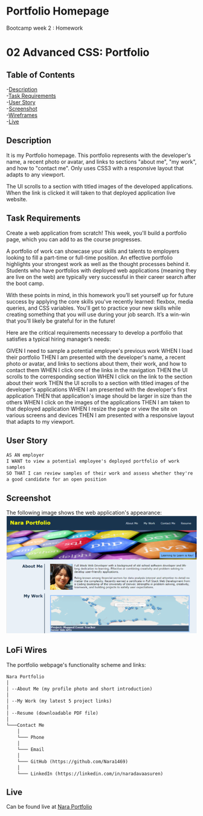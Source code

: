 # Portfolio Homepage
Bootcamp week 2 : Homework

# 02 Advanced CSS: Portfolio

## Table of Contents
-[Description](#description)<br>
-[Task Requirements](#task-requirements)<br>
-[User Story](#user-story)<br>
-[Screenshot](#screenshot)<br>
-[Wireframes](#lofi-wires)<br>
-[Live](#live)

## Description

It is my Portfolio homepage. This portfolio represents with the developer's name, a recent photo or avatar, and links to sections "about me", "my work", and how to "contact me". Only uses CSS3 with a responsive layout that adapts to any viewport.

The UI scrolls to a section with titled images of the developed applications. When the link is clicked it will taken to that deployed application live website. 

## Task Requirements

Create a web application from scratch! This week, you'll build a portfolio page, which you can add to as the course progresses. 

A portfolio of work can showcase your skills and talents to employers looking to fill a part-time or full-time position. An effective portfolio highlights your strongest work as well as the thought processes behind it. Students who have portfolios with deployed web applications (meaning they are live on the web) are typically very successful in their career search after the boot camp. 

With these points in mind, in this homework you’ll set yourself up for future success by applying the core skills you've recently learned: flexbox, media queries, and CSS variables. You'll get to practice your new skills while creating something that you will use during your job search. It’s a win-win that you'll likely be grateful for in the future!

Here are the critical requirements necessary to develop a portfolio that satisfies a typical hiring manager’s needs:

GIVEN I need to sample a potential employee's previous work
WHEN I load their portfolio
THEN I am presented with the developer's name, a recent photo or avatar, and 
links to sections about them, their work, and how to contact them
WHEN I click one of the links in the navigation
THEN the UI scrolls to the corresponding section
WHEN I click on the link to the section about their work
THEN the UI scrolls to a section with titled images of the developer's applications
WHEN I am presented with the developer's first application
THEN that application's image should be larger in size than the others
WHEN I click on the images of the applications
THEN I am taken to that deployed application
WHEN I resize the page or view the site on various screens and devices
THEN I am presented with a responsive layout that adapts to my viewport.

## User Story

```
AS AN employer
I WANT to view a potential employee's deployed portfolio of work samples
SO THAT I can review samples of their work and assess whether they're a good candidate for an open position
```

## Screenshot

The following image shows the web application's appearance:
![Screenshot of the Portfolio](./assets/images/portfolio-homepage.png)

## LoFi Wires

The portfolio webpage's functionality scheme and links:
```
Nara Portfolio
│
│ --About Me (my profile photo and short introduction)
│
│ --My Work (my latest 5 project links)
│
│ --Resume (downloadable PDF file)
│
└───Contact Me
    │
    └─── Phone
    │
    └─── Email
    │
    └─── GitHub (https://github.com/Nara1469)
    │
    └─── LinkedIn (https://linkedin.com/in/naradavaasuren)
```

## Live
Can be found live at <a href= "https://nara1469.github.io/PortfolioHomepage/">Nara Portfolio</a>

